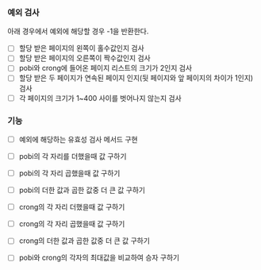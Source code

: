 ### 예외 검사

아래 경우에서 예외에 해당할 경우 -1을 반환한다.

- [ ] 할당 받은 페이지의 왼쪽이 홀수값인지 검사
- [ ] 할당 받은 페이지의 오른쪽이 짝수값인지 검사
- [ ] pobi와 crong에 들어온 페이지 리스트의 크기가 2인지 검사
- [ ] 할당 받은 두 페이지가 연속된 페이지 인지(뒷 페이지와 앞 페이지의 차이가 1인지) 검사
- [ ] 각 페이지의 크기가 1~400 사이를 벗어나지 않는지 검사

### 기능

- [ ] 예외에 해당하는 유효성 검사 메서드 구현
- [ ] pobi의 각 자리를 더했을때 값 구하기
- [ ] pobi의 각 자리 곱했을때 값 구하기
- [ ] pobi의 더한 값과 곱한 값중 더 큰 값 구하기
- [ ] crong의 각 자리 더했을때 값 구하기
- [ ] crong의 각 자리 곱했을때 값 구하기
- [ ] crong의 더한 값과 곱한 값중 더 큰 값 구하기
- [ ] pobi와 crong의 각자의 최대값을 비교하여 승자 구하기

